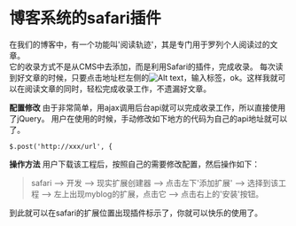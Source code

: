 # 博客系统的safari插件
在我们的博客中，有一个功能叫'阅读轨迹'，其是专门用于罗列个人阅读过的文章。  
它的收录方式不是从CMS中去添加，而是利用Safari的插件，完成收录。
每次读到好文章的时候，只要点击地址栏左侧的![Alt text](http://carefree.oss-cn-shanghai.aliyuncs.com/fav.png)，输入标签，ok。这样我就可以在阅读文章的同时，轻松完成收录工作，不遗漏好文章。

**配置修改**
由于非常简单，用ajax调用后台api就可以完成收录工作，所以直接使用了jQuery。
用户在使用的时候，手动修改如下地方的代码为自己的api地址就可以了。

```
$.post('http://xxx/url', {
```
**操作方法**
用户下载该工程后，按照自己的需要修改配置，然后操作如下： 
> safari --> 开发 --> 现实扩展创建器 --> 点击左下'添加扩展' --> 选择到该工程 --> 左上出现myblog的扩展，点击它 --> 点击右上的'安装'按钮。

到此就可以在safari的扩展位置出现插件标示了，你就可以快乐的使用了。

